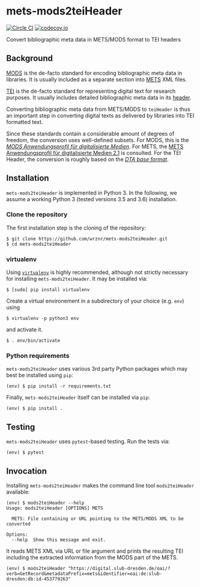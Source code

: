 # mets-mods2teiHeader

[![Circle CI](https://circleci.com/gh/codecov/example-circleci-orb.png?style=badge)](https://circleci.com/gh/codecov/example-circleci-orb) [![codecov.io](https://codecov.io/github/codecov/example-circleci-orb/coverage.svg?branch=master)](https://codecov.io/github/codecov/example-circleci-orb)

Convert bibliographic meta data in METS/MODS format to TEI headers

## Background

[MODS](http://www.loc.gov/standards/mods/) is the de-facto standard for encoding bibliographic
meta data in libraries. It is usually included as a separate section into
[METS](http://www.loc.gov/standards/mets/) XML files.

[TEI](https://tei-c.org/) is the de-facto standard for representing digital text for research
purposes. It usually includes detailed bibliographic meta data in its
[header](https://tei-c.org/release/doc/tei-p5-doc/de/html/ref-teiHeader.html).

Converting bibliographic meta data from METS/MODS to `teiHeader` is thus an important step in
converting digital texts as delivered by libraries into TEI formatted text.

Since these standards contain a considerable amount of degrees of freedom, the conversion uses
well-defined subsets. For MODS, this is the
[*MODS Anwendungsprofil für digitalisierte Medien*](https://dfg-viewer.de/fileadmin/groups/dfgviewer/MODS-Anwendungsprofil_2.3.1.pdf).
For METS, the [METS Anwendungsprofil für digitalisierte Medien 2.1](https://www.zvdd.de/fileadmin/AGSDD-Redaktion/METS_Anwendungsprofil_2.1.pdf) is consulted.
For the TEI Header, the conversion is roughly based on the [*DTA base format*](https://github.com/deutschestextarchiv/dtabf).

## Installation
`mets-mods2teiHeader` is implemented in Python 3. In the following, we assume a working Python 3
(tested versions 3.5 and 3.6) installation.

### Clone the repository
The first installation step is the cloning of the repository:
```console
$ git clone https://github.com/wrznr/mets-mods2teiHeader.git
$ cd mets-mods2teiHeader
```

### virtualenv
Using [`virtualenv`](https://virtualenv.pypa.io/en/stable/) is highly recommended, although not strictly
necessary for installing `mets-mods2teiHeader`. It may be installed via:
```console
$ [sudo] pip install virtualenv
```
Create a virtual environement in a subdirectory of your choice (e.g. `env`) using
```console
$ virtualenv -p python3 env
```
and activate it.
```console
$ . env/bin/activate
```

### Python requirements
`mets-mods2teiHeader` uses various 3rd party Python packages which may best be installed using `pip`:
```console
(env) $ pip install -r requirements.txt
```
Finally, `mets-mods2teiHeader` itself can be installed via `pip`:
```console
(env) $ pip install .
```

## Testing

`mets-mods2teiHeader` uses `pytest`-based testing. Run the tests via:
```console
(env) $ pytest
```

## Invocation
Installing `mets-mods2teiHeader` makes the command line tool `mods2teiHeader` available:
```console
(env) $ mods2teiHeader --help
Usage: mods2teiHeader [OPTIONS] METS

  METS: File containing or URL pointing to the METS/MODS XML to be converted

Options:
  --help  Show this message and exit.
```
It reads METS XML via URL or file argument and prints the resulting TEI including the extracted information from the MODS part of the METS.
```console
(env) $ mods2teiHeader "https://digital.slub-dresden.de/oai/?verb=GetRecord&metadataPrefix=mets&identifier=oai:de:slub-dresden:db:id-453779263"
```
